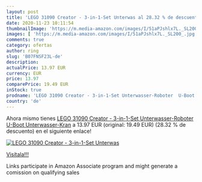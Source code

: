 ```yaml
---
layout: post
title: 'LEGO 31090 Creator - 3-in-1-Set Unterwas al 28.32 % de descuento'
date: 2020-11-23 10:11:54
thumbnailImage: 'https://m.media-amazon.com/images/I/51aPJshlx7L._SL200_.jpg'
images: [ 'https://m.media-amazon.com/images/I/51aPJshlx7L._SL200_.jpg' ]
comments: true
category: ofertas
author: ring
slug: 'B07FNSF23L-de'
description:
actualPrice: 13.97 EUR
currency: EUR
price: 13.97
comparePrice: 19.49 EUR
inStock: true
prodname: 'LEGO 31090 Creator - 3-in-1-Set Unterwasser-Roboter  U-Boot  Unterwasser-Kran'
country: 'de'
---
```


Ahora mismo tienes [LEGO 31090 Creator - 3-in-1-Set Unterwasser-Roboter  U-Boot  Unterwasser-Kran](https://www.amazon.de/dp/B07FNSF23L/?tag=tolees0ca-21) a 13.97 EUR (original: 19.49 EUR) (28.32 %  de descuento) en el siguiente enlace!

[![LEGO 31090 Creator - 3-in-1-Set Unterwas](https://m.media-amazon.com/images/I/51aPJshlx7L._SL200_.jpg)](https://www.amazon.de/dp/B07FNSF23L/?tag=tolees0ca-21)

[Visítala!!!](https://www.amazon.de/dp/B07FNSF23L/?tag=tolees0ca-21)

Links participate in Amazon Associate program and might generate a comission on qualifying sales
